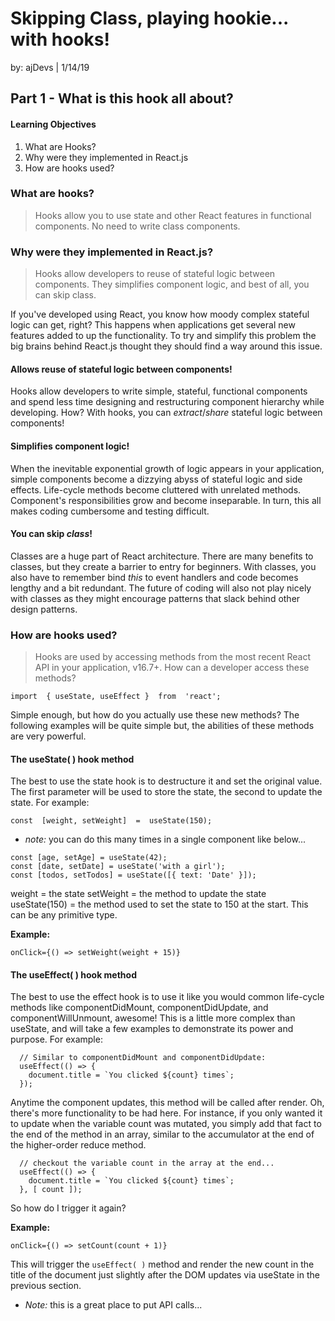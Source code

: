 ﻿# Skipping Class, playing hookie... with hooks!
by: ajDevs | 1/14/19
## Part 1 - What is this hook all about?
#### Learning Objectives
1. What are Hooks?
2. Why were they implemented in React.js
3. How are hooks used? 
### What are hooks?

> Hooks allow you to use state and other React features in functional components. No need to write class components.

### Why were they implemented in React.js?

> Hooks allow developers to reuse of stateful logic between components. They simplifies component logic, and best of all, you can skip class.

If you've developed using React, you know how moody complex stateful logic can get, right?  This happens when applications get several new features added to up the functionality. To try and simplify this problem the big brains behind React.js thought they should find a way around this issue. 
#### Allows reuse of stateful logic between components!
Hooks allow developers to write simple, stateful, functional components and spend less time designing and restructuring component hierarchy while developing. How? With hooks, you can *extract*/*share* stateful logic between components!

#### Simplifies component logic!
When the inevitable exponential growth of logic appears in your application, simple components become a dizzying abyss of stateful logic and side effects. Life-cycle methods become cluttered with unrelated methods. Component's responsibilities grow and become inseparable. In turn, this all makes coding cumbersome and testing difficult.

#### You can skip *class*!
Classes are a huge part of React architecture. There are many benefits to classes, but they create a barrier to entry for beginners. With classes, you also have to remember bind *this* to event handlers and code becomes lengthy and a bit redundant. The future of coding will also not play nicely with classes as they might encourage patterns that slack behind other design patterns.

### How are hooks used?

> Hooks are used by accessing methods from the most recent React API in your application, v16.7+. How can a developer access these methods?

```import  { useState, useEffect }  from  'react';```

Simple enough, but how do you actually use these new methods? The following examples will be quite simple but, the abilities of these methods are very powerful.

#### The  useState( ) hook method
The best to use the state hook is to destructure it and set the original value. The first parameter will be used to store the state, the second to update the state. For example:

```const  [weight, setWeight]  =  useState(150);```
 
 - *note:* you can do this many times in a single component like below...
 ```
const [age, setAge] = useState(42);
const [date, setDate] = useState('with a girl');
const [todos, setTodos] = useState([{ text: 'Date' }]);
```
 
weight = the state
setWeight = the method to update the state
useState(150) = the method used to set the state to 150 at the start. This can be any primitive type.

**Example:**
```
onClick={() => setWeight(weight + 15)}
```

#### The  useEffect( ) hook method
The best to use the effect hook is to use it like you would common life-cycle methods like componentDidMount, componentDidUpdate, and componentWillUnmount, awesome! This is a little more complex than useState, and will take a few examples to demonstrate its power and purpose. For example:

```
  // Similar to componentDidMount and componentDidUpdate:
  useEffect(() => {
    document.title = `You clicked ${count} times`;
  });
```

Anytime the component updates, this method will be called after render. Oh, there's more functionality to be had here. For instance, if you only wanted it to update when the variable count was mutated, you simply add that fact to the end of the method in an array, similar to the accumulator at the end of the higher-order reduce method.

```
  // checkout the variable count in the array at the end...
  useEffect(() => {
    document.title = `You clicked ${count} times`;
  }, [ count ]);
```

So how do I trigger it again?

**Example:**
```
onClick={() => setCount(count + 1)}
```
This will trigger the ```useEffect( )``` method and render the new count in the title of the document just slightly after the DOM updates via useState in the previous section. 

- *Note:* this is a great place to put API calls...
